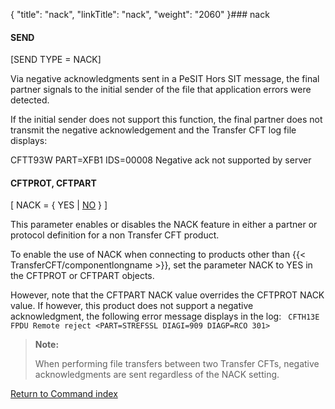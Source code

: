 {
    "title": "nack",
    "linkTitle": "nack",
    "weight": "2060"
}### nack

#### SEND

\[SEND TYPE = NACK\]

Via negative acknowledgments sent in a PeSIT Hors SIT message, the
final partner signals to the initial sender of the file that application
errors were detected.

If the initial sender does not support this function,  the final partner does not transmit the
negative acknowledgement and the Transfer CFT log file displays:

CFTT93W PART=XFB1 IDS=00008 Negative ack not supported by server

#### CFTPROT, CFTPART

\[ NACK = { YES | <u>NO</u> } \]

This parameter enables or disables the NACK feature in either a partner or protocol definition for a non Transfer CFT product.

To enable the use of NACK when connecting to products other than {{< TransferCFT/componentlongname  >}}, set the parameter NACK to YES in the CFTPROT or CFTPART objects.

However, note that the CFTPART NACK value overrides the CFTPROT NACK value. If however, this product does not support a negative acknowledgment, the following error message displays in the log: ` CFTH13E FPDU Remote reject <PART=STREFSSL DIAGI=909 DIAGP=RCO 301>`

> **Note:**
>
> When performing file transfers between two Transfer CFTs, negative acknowledgments are sent regardless of the NACK setting.

[Return to Command index](../../)
